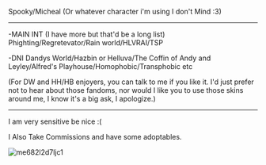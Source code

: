 Spooky/Micheal (Or whatever character i'm using I don't Mind :3)

------------------------------------------------------

-MAIN INT (I have more but that'd be a long list)
Phighting/Regretevator/Rain world/HLVRAI/TSP


-DNI Dandys World/Hazbin or Helluva/The Coffin of Andy and Leyley/Alfred's Playhouse/Homophobic/Transphobic etc

(For DW and HH/HB enjoyers, you can talk to me if you like it. I'd just prefer not to hear about those fandoms, nor would I like you to use those skins around me, I know it's a big ask, I apologize.)

---------------------------------------------------------------------------------------

I am very sensitive be nice :(


I Also Take Commissions and have some adoptables.


![me682l2d7ljc1](https://github.com/ArtTomic/ArtTomic/assets/168746124/36961109-6449-4539-abdc-94d41befab7f)

